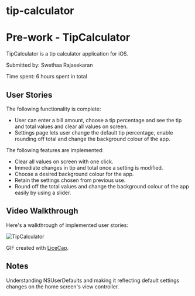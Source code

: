 # tip-calculator

# Pre-work - TipCalculator

TipCalculator is a tip calculator application for iOS.

Submitted by: Swethaa Rajasekaran

Time spent: 6 hours spent in total

## User Stories

The following functionality is complete:

* User can enter a bill amount, choose a tip percentage and see the tip and total values and clear all values on screen.
* Settings page lets user change the default tip percentage, enable rounding off total and change the background colour of the app.

The following features are implemented:

* Clear all values on screen with one click.
* Immediate changes in tip and total once a setting is modified.
* Choose a desired background colour for the app.
* Retain the settings chosen from previous use.
* Round off the total values and change the background colour of the app easily by using a slider.


## Video Walkthrough 

Here's a walkthrough of implemented user stories:

<img src='http://imgur.com/a/uu6Iu' title='TipCalculatorDemo' width='' alt='TipCalculator' />

GIF created with [LiceCap](http://www.cockos.com/licecap/).

## Notes

Understanding NSUserDefaults and making it reflecting default settings changes on the home screen's view controller.

